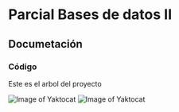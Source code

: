 # Parcial Bases de datos II
## Documetación
### Código
Este es el arbol del proyecto

![Image of Yaktocat](https://github.com/alejandromaselli/parcial/blob/master/imagenes/arbol.PNG)
![Image of Yaktocat](https://github.com/alejandromaselli/parcial/blob/master/diagrama.PNG)
